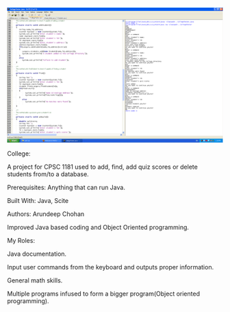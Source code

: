 ![Screenshot](https://github.com/ArundeepChohan/Summary/blob/master/CollegeProgram.png)

College:

A project for CPSC 1181 used to add, find, add quiz scores or delete students from/to a database.

Prerequisites: Anything that can run Java.

Built With: Java, Scite

Authors: Arundeep Chohan

Improved Java based coding and Object Oriented programming.

My Roles:

Java documentation.

Input user commands from the keyboard and outputs proper information.

General math skills.

Multiple programs infused to form a bigger program(Object oriented programming).
